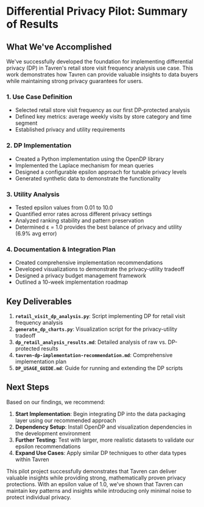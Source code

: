 # Differential Privacy Pilot: Summary of Results

## What We've Accomplished

We've successfully developed the foundation for implementing differential privacy (DP) in Tavren's retail store visit frequency analysis use case. This work demonstrates how Tavren can provide valuable insights to data buyers while maintaining strong privacy guarantees for users.

### 1. Use Case Definition
- Selected retail store visit frequency as our first DP-protected analysis
- Defined key metrics: average weekly visits by store category and time segment
- Established privacy and utility requirements

### 2. DP Implementation
- Created a Python implementation using the OpenDP library
- Implemented the Laplace mechanism for mean queries
- Designed a configurable epsilon approach for tunable privacy levels
- Generated synthetic data to demonstrate the functionality

### 3. Utility Analysis
- Tested epsilon values from 0.01 to 10.0
- Quantified error rates across different privacy settings
- Analyzed ranking stability and pattern preservation
- Determined ε = 1.0 provides the best balance of privacy and utility (6.9% avg error)

### 4. Documentation & Integration Plan
- Created comprehensive implementation recommendations
- Developed visualizations to demonstrate the privacy-utility tradeoff
- Designed a privacy budget management framework
- Outlined a 10-week implementation roadmap

## Key Deliverables

1. **`retail_visit_dp_analysis.py`**: Script implementing DP for retail visit frequency analysis
2. **`generate_dp_charts.py`**: Visualization script for the privacy-utility tradeoff
3. **`dp_retail_analysis_results.md`**: Detailed analysis of raw vs. DP-protected results
4. **`tavren-dp-implementation-recommendation.md`**: Comprehensive implementation plan
5. **`DP_USAGE_GUIDE.md`**: Guide for running and extending the DP scripts

## Next Steps

Based on our findings, we recommend:

1. **Start Implementation**: Begin integrating DP into the data packaging layer using our recommended approach
2. **Dependency Setup**: Install OpenDP and visualization dependencies in the development environment
3. **Further Testing**: Test with larger, more realistic datasets to validate our epsilon recommendations
4. **Expand Use Cases**: Apply similar DP techniques to other data types within Tavren

This pilot project successfully demonstrates that Tavren can deliver valuable insights while providing strong, mathematically proven privacy protections. With an epsilon value of 1.0, we've shown that Tavren can maintain key patterns and insights while introducing only minimal noise to protect individual privacy. 